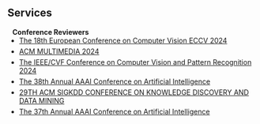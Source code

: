 ## Services

<h4 style="margin:0 10px 0;">Conference Reviewers</h4>

<ul style="margin:0 0 5px;">
  <li><a href="https://eccv2024.ecva.net/"><autocolor>The 18th European Conference on Computer Vision ECCV 2024</autocolor></a></li>
</ul>

<ul style="margin:0 0 5px;">
  <li><a href="https://2024.acmmm.org/"><autocolor>ACM MULTIMEDIA 2024</autocolor></a></li>
</ul>

<ul style="margin:0 0 5px;">
  <li><a href="https://cvpr.thecvf.com/"><autocolor>The IEEE/CVF Conference on Computer Vision and Pattern Recognition 2024</autocolor></a></li>
</ul>

<ul style="margin:0 0 5px;">
  <li><a href="https://aaai.org/aaai-conference/"><autocolor>The 38th Annual AAAI Conference on Artificial Intelligence</autocolor></a></li>
</ul>

<ul style="margin:0 0 5px;">
  <li><a href="https://kdd.org/kdd2023/"><autocolor>29TH ACM SIGKDD CONFERENCE ON KNOWLEDGE DISCOVERY AND DATA MINING</autocolor></a></li>
</ul>

<ul style="margin:0 0 5px;">
  <li><a href="https://aaai.org/aaai-conference/"><autocolor>The 37th Annual AAAI Conference on Artificial Intelligence</autocolor></a></li>
</ul>